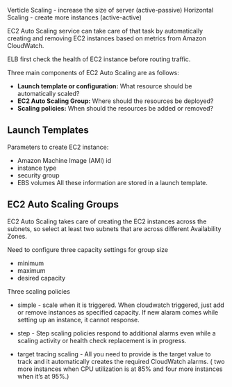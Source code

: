 Verticle Scaling - increase the size of server (active-passive)
Horizontal Scaling - create more instances (active-active)

EC2 Auto Scaling service can take care of that task by automatically creating and removing EC2 instances based on metrics from Amazon CloudWatch.

ELB first check the health of EC2 instance before routing traffic.

Three main components of EC2 Auto Scaling are as follows:

-   **Launch template or configuration:** What resource should be automatically scaled?
-   **EC2 Auto Scaling Group:** Where should the resources be deployed?
-   **Scaling policies:** When should the resources be added or removed?

## Launch Templates

Parameters to create EC2 instance:
- Amazon Machine Image (AMI) id
- instance type
- security group
- EBS volumes 
All these information are stored in a launch template.

## EC2 Auto Scaling Groups

EC2 Auto Scaling takes care of creating the EC2 instances across the subnets, so select at least two subnets that are across different Availability Zones.

Need to configure three capacity settings for group size
- minimum
- maximum
- desired capacity

Three scaling policies
- simple - scale when it is triggered. When cloudwatch triggered, just add or remove instances as specified capacity. If new alaram comes while setting up an instance, it cannot response.

- step - Step scaling policies respond to additional alarms even while a scaling activity or health check replacement is in progress.

- target tracing scaling - All you need to provide is the target value to track and it automatically creates the required CloudWatch alarms. ( two more instances when CPU utilization is at 85% and four more instances when it’s at 95%.)